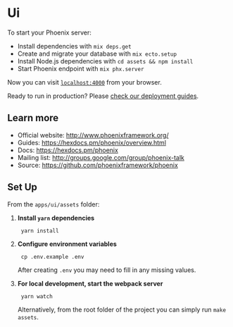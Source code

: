 # Ui

To start your Phoenix server:

  * Install dependencies with `mix deps.get`
  * Create and migrate your database with `mix ecto.setup`
  * Install Node.js dependencies with `cd assets && npm install`
  * Start Phoenix endpoint with `mix phx.server`

Now you can visit [`localhost:4000`](http://localhost:4000) from your browser.

Ready to run in production? Please [check our deployment guides](https://hexdocs.pm/phoenix/deployment.html).

## Learn more

  * Official website: http://www.phoenixframework.org/
  * Guides: https://hexdocs.pm/phoenix/overview.html
  * Docs: https://hexdocs.pm/phoenix
  * Mailing list: http://groups.google.com/group/phoenix-talk
  * Source: https://github.com/phoenixframework/phoenix

## Set Up

From the `apps/ui/assets` folder:

1. **Install `yarn` dependencies**

        yarn install

2. **Configure environment variables**

        cp .env.example .env

    After creating `.env` you may need to fill in any missing values.

3. **For local development, start the webpack server**

        yarn watch

    Alternatively, from the root folder of the project you can simply run `make assets`.
